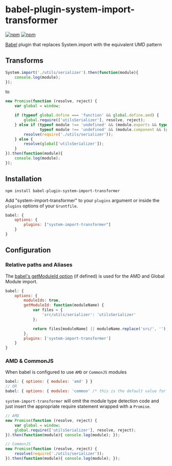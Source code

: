# babel-plugin-system-import-transformer
[![npm](https://img.shields.io/npm/v/babel-plugin-system-import-transformer.svg)](https://www.npmjs.com/package/babel-plugin-system-import-transformer)
[![npm](https://img.shields.io/npm/dm/babel-plugin-system-import-transformer.svg)](https://www.npmjs.com/package/babel-plugin-system-import-transformer)

[Babel](https://babeljs.io/) plugin that replaces System.import with the equivalent UMD pattern

## Transforms

```js
System.import('./utils/serializer').then(function(module){
    console.log(module);
});
```
to
```js
new Promise(function (resolve, reject) {
    var global = window;

    if (typeof global.define === 'function' && global.define.amd) {
        global.require(['utilsSerializer'], resolve, reject);
    } else if (typeof module !== 'undefined' && (module.exports && typeof require !== 'undefined') ||
               typeof module !== 'undefined' && (module.component && (global.require && global.require.loader === 'component'))) {
        resolve(require('./utils/serializer'));
    } else {
        resolve(global['utilsSerializer']);
    }
}).then(function(module){
    console.log(module);
});
```

## Installation

`npm install babel-plugin-system-import-transformer`

Add "system-import-transformer" to your `plugins` argument or inside the `plugins` options of your `Gruntfile`.

```js
babel: {
    options: {
        plugins: ["system-import-transformer"]
    }
}
```

## Configuration

### Relative paths and Aliases

The [babel's getModuleId option](http://babeljs.io/docs/usage/options/#formatting-options) (if defined) is used for the AMD and Global Module import.

```js
babel: {
    options: {
        moduleIds: true,
        getModuleId: function(moduleName) {
            var files = {
                'src/utils/serializer': 'utilsSerializer'
            };

            return files[moduleName] || moduleName.replace('src/', '');
        },
        plugins: ['system-import-transformer']
    }
}
```

### AMD & CommonJS

When babel is configured to use `AMD` or `CommonJS` modules
```js
babel: { options: { modules: 'amd' } }
// OR
babel: { options: { modules: 'common' /* this is the default value for babel */ } }
```
`system-import-transformer` will omit the module type detection code and just insert the appropriate require statement wrapped with a `Promise`.
```js
// AMD
new Promise(function (resolve, reject) {
    var global = window;
    global.require(['utilsSerializer'], resolve, reject);
}).then(function(module){ console.log(module); });

// CommonJS
new Promise(function (resolve, reject) {
    resolve(require('./utils/serializer'));
}).then(function(module){ console.log(module); });
```
